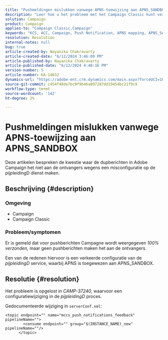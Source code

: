 ```yaml
---
title: "Pushmeldingen mislukken vanwege APNS-toewijzing aan APNS_SANDBOX"
description: "Leer hoe u het probleem met het Campaign Classic kunt verhelpen waarbij pushberichten 100% verzonden weergeven, maar geen pushmeldingen voor ontvangers."
solution: Campaign
product: Campaign
applies-to: "Campaign Classic,Campaign"
keywords: "KCS, ACC, Campaign, Push Notification, APNS mapping, APNS_SANDBOX"
resolution: Resolution
internal-notes: null
bug: true
article-created-by: Nayanika Chakravarty
article-created-date: "6/12/2024 3:46:09 PM"
article-published-by: Nayanika Chakravarty
article-published-date: "6/12/2024 4:48:16 PM"
version-number: 5
article-number: KA-14832
dynamics-url: "https://adobe-ent.crm.dynamics.com/main.aspx?forceUCI=1&pagetype=entityrecord&etn=knowledgearticle&id=c37bbfdf-d228-ef11-840b-0022480a40c2"
source-git-commit: c454f48de7bc9f9b46a897287dd19454bc21f9c9
workflow-type: tm+mt
source-wordcount: '142'
ht-degree: 2%

---
```


# Pushmeldingen mislukken vanwege APNS-toewijzing aan APNS_SANDBOX


Deze artikelen bespreken de kwestie waar de dupberichten in Adobe Campaign het niet aan de ontvangers wegens een misconfiguratie op de pijpleidingD dienst maken.

## Beschrijving {#description}


### <b>Omgeving</b>

- Campaign
- Campaign Classic




### <b>Probleem/symptomen</b>

Er is gemeld dat voor pushberichten Campagne wordt weergegeven *100% verzonden,* maar geen pushberichten maken het aan de ontvangers.

Een van de redenen hiervoor is een verkeerde configuratie van de *pijpleidingD* service, waarbij APNS is toegewezen aan APNS_SANDBOX.


## Resolutie {#resolution}


Het probleem is opgelost in *CAMP-37240,* waarvoor een configuratiewijziging in de *pijpleidingD* proces.

Gedocumenteerde wijziging in `serverConf.xml`:


```
<topic endpoint="" name="mccs_push_notifications_feedback" pipelineName="">
        <consume endpoint="" group="$(INSTANCE_NAME)_new" pipelineName=""/>
      </topic>
```

